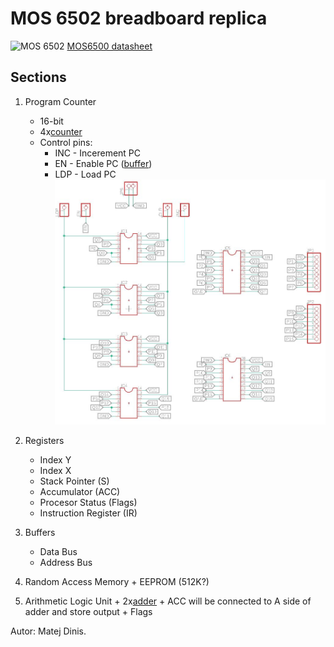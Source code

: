 # MOS 6502 breadboard replica

![MOS 6502]( https://upload.wikimedia.org/wikipedia/commons/4/49/MOS_6502AD_4585_top.jpg "MOS6502")
[MOS6500 datasheet](https://github.com/Havcaaren/6502/blob/36f61d3e318310a78285f4497656cc404691ea4a/datasheets/MOS6502.pdf)
## Sections
1. Program Counter
	+ 16-bit
	+ 4x[counter]
	+ Control pins:
  		* INC - Incerement PC
  		* EN  - Enable PC ([buffer])
  		* LDP - Load PC
  	![Program Counter](https://raw.githubusercontent.com/Havcaaren/6502/2402fe6b0d6057a493e293980c77c1cc9b301f35/fotos/PC.JPG "Program Counter")

2. Registers
	+ Index Y
	+ Index X
	+ Stack Pointer (S)
	+ Accumulator (ACC)
	+ Procesor Status (Flags)
	+ Instruction Register (IR)

3. Buffers
	+ Data Bus
	+ Address Bus

4. Random Access Memory
        + EEPROM (512K?)

5. Arithmetic Logic Unit 
        + 2x[adder]
        + ACC will be connected to A side of adder and store output
        + Flags 


Autor: Matej Dinis.

[counter]: https://www.tme.eu/en/details/74ls93/counters-dividers/texas-instruments/sn74ls93n/
[register]: https://www.tme.eu/sk/details/74ls374/prepinace/texas-instruments/sn74ls374n/
[buffer]: https://www.tme.eu/en/details/sn74ls245n/buffers-transceivers-drivers/texas-instruments/
[adder]: https://www.tme.eu/sk/details/nte74ls283/pocitadla-delice/nte-electronics/
